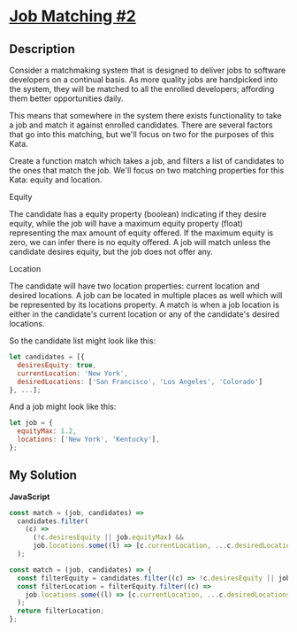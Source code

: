# [Job Matching #2](https://www.codewars.com/kata/56c2578be8b139bd5c001bd8)

## Description

Consider a matchmaking system that is designed to deliver jobs to software developers on a continual basis. As more quality jobs are handpicked into the system, they will be matched to all the enrolled developers; affording them better opportunities daily.

This means that somewhere in the system there exists functionality to take a job and match it against enrolled candidates. There are several factors that go into this matching, but we'll focus on two for the purposes of this Kata.

Create a function match which takes a job, and filters a list of candidates to the ones that match the job. We'll focus on two matching properties for this Kata: equity and location.

Equity

The candidate has a equity property (boolean) indicating if they desire equity, while the job will have a maximum equity property (float) representing the max amount of equity offered. If the maximum equity is zero, we can infer there is no equity offered. A job will match unless the candidate desires equity, but the job does not offer any.

Location

The candidate will have two location properties: current location and desired locations. A job can be located in multiple places as well which will be represented by its locations property. A match is when a job location is either in the candidate's current location or any of the candidate's desired locations.

So the candidate list might look like this:

```js
let candidates = [{
  desiresEquity: true,
  currentLocation: 'New York',
  desiredLocations: ['San Francisco', 'Los Angeles', 'Colorado']
}, ...];
```

And a job might look like this:

```js
let job = {
  equityMax: 1.2,
  locations: ['New York', 'Kentucky'],
};
```

## My Solution

**JavaScript**

```js
const match = (job, candidates) =>
  candidates.filter(
    (c) =>
      (!c.desiresEquity || job.equityMax) &&
      job.locations.some((l) => [c.currentLocation, ...c.desiredLocations].includes(l))
  );
```

```js
const match = (job, candidates) => {
  const filterEquity = candidates.filter((c) => !c.desiresEquity || job.equityMax > 0);
  const filterLocation = filterEquity.filter((c) =>
    job.locations.some((l) => [c.currentLocation, ...c.desiredLocations].includes(l))
  );
  return filterLocation;
};
```

